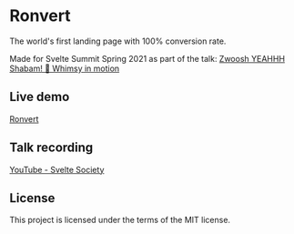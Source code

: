 # Ronvert

The world's first landing page with 100% conversion rate.

Made for Svelte Summit Spring 2021 as part of the talk: [Zwoosh YEAHHH Shabam! 🤯 Whimsy in motion](https://sveltesummit.com)

## Live demo

[Ronvert](http://ronvert.pages.dev)

## Talk recording

[YouTube - Svelte Society](https://youtu.be/fnr9XWvjJHw?t=17755)

## License

This project is licensed under the terms of the MIT license.